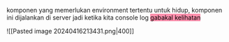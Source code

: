 komponen yang memerlukan environment tertentu untuk hidup, komponen ini dijalankan di server jadi ketika kita console log <mark style="background: #FF5582A6;">gabakal kelihatan</mark>

![[Pasted image 20240416213431.png|400]]